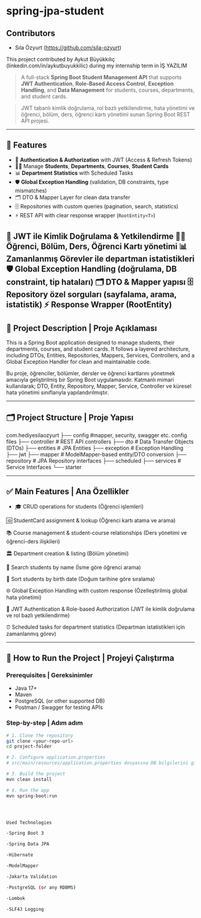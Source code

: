 # spring-jpa-student


## Contributors
- Sıla Özyurt (https://github.com/sila-ozyurt)

This project contributed by Aykut Büyükkılıç (linkedin.com/in/aykutbuyukkilic) during my internship term in İŞ YAZILIM


>A full-stack **Spring Boot Student Management API** that supports **JWT Authentication**, **Role-Based Access Control**, **Exception Handling**, and **Data Management** for students, courses, departments, and student cards.  

> JWT tabanlı kimlik doğrulama, rol bazlı yetkilendirme, hata yönetimi ve öğrenci, bölüm, ders, öğrenci kartı yönetimi sunan Spring Boot REST API projesi.

---
## 🚀 Features
- 🔐 **Authentication & Authorization** with JWT (Access & Refresh Tokens)  
- 👨‍🎓 Manage **Students**, **Departments**, **Courses**, **Student Cards**  
- 📊 **Department Statistics** with Scheduled Tasks  
- 🛡️ **Global Exception Handling** (validation, DB constraints, type mismatches)  
- 🗂️ DTO & Mapper Layer for clean data transfer  
- 🗄️ Repositories with custom queries (pagination, search, statistics)  
- ⚡ REST API with clear response wrapper (`RootEntity<T>`)  


🔐 JWT ile Kimlik Doğrulama & Yetkilendirme
👨‍🎓 Öğrenci, Bölüm, Ders, Öğrenci Kartı yönetimi
📊 Zamanlanmış Görevler ile departman istatistikleri
🛡️ Global Exception Handling (doğrulama, DB constraint, tip hataları)
🗂️ DTO & Mapper yapısı
🗄️ Repository özel sorguları (sayfalama, arama, istatistik)
⚡ Response Wrapper (RootEntity<T>)
---

## 📌 Project Description | Proje Açıklaması

This is a Spring Boot application designed to manage students, their departments, courses, and student cards.
It follows a layered architecture, including DTOs, Entities, Repositories, Mappers, Services, Controllers, and a Global Exception Handler for clean and maintainable code.

Bu proje, öğrenciler, bölümler, dersler ve öğrenci kartlarını yönetmek amacıyla geliştirilmiş bir Spring Boot uygulamasıdır.
Katmanlı mimari kullanılarak; DTO, Entity, Repository, Mapper, Service, Controller ve küresel hata yönetimi sınıflarıyla yapılandırılmıştır.

---

## 🗂 Project Structure | Proje Yapısı
com.hediyesilaozyurt
├── config  #mapper, security, swagger etc. config files
├── controller # REST API controllers
├── dto # Data Transfer Objects (DTOs)
├── entities # JPA Entities
├── exception # Exception Handling
├── jwt
├── mapper # ModelMapper-based entity/DTO conversion
├── repository # JPA Repository interfaces
├── scheduled
├── services # Service Interfaces
└── starter



---

## ✅ Main Features | Ana Özellikler

- 🎓 CRUD operations for students (Öğrenci işlemleri)

🆔 StudentCard assignment & lookup (Öğrenci kartı atama ve arama)

📚 Course management & student-course relationships (Ders yönetimi ve öğrenci-ders ilişkileri)

🏛 Department creation & listing (Bölüm yönetimi)

🔎 Search students by name (İsme göre öğrenci arama)

📅 Sort students by birth date (Doğum tarihine göre sıralama)

🌐 Global Exception Handling with custom response (Özelleştirilmiş global hata yönetimi)

🔐 JWT Authentication & Role-based Authorization (JWT ile kimlik doğrulama ve rol bazlı yetkilendirme)

⏰ Scheduled tasks for department statistics (Departman istatistikleri için zamanlanmış görev)

---

## 🧪 How to Run the Project | Projeyi Çalıştırma

### Prerequisites | Gereksinimler
- Java 17+
- Maven
- PostgreSQL (or other supported DB)
- Postman / Swagger for testing APIs

### Step-by-step | Adım adım
```bash
# 1. Clone the repository
git clone <your-repo-url>
cd project-folder

# 2. Configure application.properties
# src/main/resources/application.properties dosyasına DB bilgilerini girin

# 3. Build the project
mvn clean install

# 4. Run the app
mvn spring-boot:run




Used Technologies 

-Spring Boot 3

-Spring Data JPA

-Hibernate

-ModelMapper

-Jakarta Validation

-PostgreSQL (or any RDBMS)

-Lombok

-SLF4J Logging

